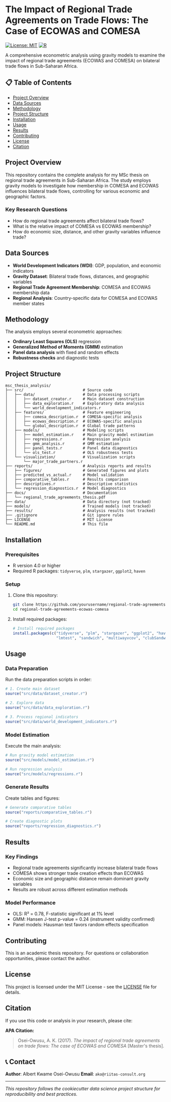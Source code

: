 # The Impact of Regional Trade Agreements on Trade Flows: The Case of ECOWAS and COMESA

[![License: MIT](https://img.shields.io/badge/License-MIT-yellow.svg)](https://opensource.org/licenses/MIT)
[![R](https://img.shields.io/badge/R-4.0+-blue.svg)](https://www.r-project.org/)

A comprehensive econometric analysis using gravity models to examine the impact of regional trade agreements (ECOWAS and COMESA) on bilateral trade flows in Sub-Saharan Africa.

## 📋 Table of Contents

- [Project Overview](#project-overview)
- [Data Sources](#data-sources)
- [Methodology](#methodology)
- [Project Structure](#project-structure)
- [Installation](#installation)
- [Usage](#usage)
- [Results](#results)
- [Contributing](#contributing)
- [License](#license)
- [Citation](#citation)

## Project Overview

This repository contains the complete analysis for my MSc thesis on regional trade agreements in Sub-Saharan Africa. The study employs gravity models to investigate how membership in COMESA and ECOWAS influences bilateral trade flows, controlling for various economic and geographic factors.

### Key Research Questions

- How do regional trade agreements affect bilateral trade flows?
- What is the relative impact of COMESA vs ECOWAS membership?
- How do economic size, distance, and other gravity variables influence trade?

## Data Sources

- **World Development Indicators (WDI)**: GDP, population, and economic indicators
- **Gravity Dataset**: Bilateral trade flows, distances, and geographic variables
- **Regional Trade Agreement Membership**: COMESA and ECOWAS membership data
- **Regional Analysis**: Country-specific data for COMESA and ECOWAS member states

## Methodology

The analysis employs several econometric approaches:

- **Ordinary Least Squares (OLS)** regression
- **Generalized Method of Moments (GMM)** estimation
- **Panel data analysis** with fixed and random effects
- **Robustness checks** and diagnostic tests

## Project Structure

```
msc_thesis_analysis/
├── src/                          # Source code
│   ├── data/                     # Data processing scripts
│   │   ├── dataset_creator.r     # Main dataset construction
│   │   ├── data_exploration.r    # Exploratory data analysis
│   │   └── world_development_indicators.r
│   ├── features/                 # Feature engineering
│   │   ├── comesa_description.r  # COMESA-specific analysis
│   │   ├── ecowas_description.r  # ECOWAS-specific analysis
│   │   └── global_description.r  # Global trade patterns
│   ├── models/                   # Modeling scripts
│   │   ├── model_estimation.r    # Main gravity model estimation
│   │   ├── regressions.r         # Regression analysis
│   │   ├── gmm_analysis.r        # GMM estimation
│   │   ├── panel_tests.r         # Panel data diagnostics
│   │   └── ols_test.r            # OLS robustness tests
│   └── visualization/            # Visualization scripts
│       └── major_trade_partners.r
├── reports/                      # Analysis reports and results
│   ├── figures/                  # Generated figures and plots
│   ├── predicted_vs_actual.r     # Model validation
│   ├── comparative_tables.r      # Results comparison
│   ├── descriptives.r            # Descriptive statistics
│   └── regression_diagnostics.r  # Model diagnostics
├── docs/                         # Documentation
│   └── regional_trade_agreements_thesis.pdf
├── data/                         # Data directory (not tracked)
├── models/                       # Trained models (not tracked)
├── results/                      # Analysis results (not tracked)
├── .gitignore                    # Git ignore rules
├── LICENSE                       # MIT License
└── README.md                     # This file
```

## Installation

### Prerequisites

- R version 4.0 or higher
- Required R packages: `tidyverse`, `plm`, `stargazer`, `ggplot2`, `haven`

### Setup

1. Clone this repository:

   ```bash
   git clone https://github.com/yourusername/regional-trade-agreements-ecowas-comesa.git
   cd regional-trade-agreements-ecowas-comesa
   ```
2. Install required packages:

   ```r
   # Install required packages
   install.packages(c("tidyverse", "plm", "stargazer", "ggplot2", "haven",
                      "lmtest", "sandwich", "multiwayvcov", "clubSandwich"))
   ```

## Usage

### Data Preparation

Run the data preparation scripts in order:

```r
# 1. Create main dataset
source("src/data/dataset_creator.r")

# 2. Explore data
source("src/data/data_exploration.r")

# 3. Process regional indicators
source("src/data/world_development_indicators.r")
```

### Model Estimation

Execute the main analysis:

```r
# Run gravity model estimation
source("src/models/model_estimation.r")

# Run regression analysis
source("src/models/regressions.r")
```

### Generate Results

Create tables and figures:

```r
# Generate comparative tables
source("reports/comparative_tables.r")

# Create diagnostic plots
source("reports/regression_diagnostics.r")
```

## Results

### Key Findings

- Regional trade agreements significantly increase bilateral trade flows
- COMESA shows stronger trade creation effects than ECOWAS
- Economic size and geographic distance remain dominant gravity variables
- Results are robust across different estimation methods

### Model Performance

- OLS: R² = 0.78, F-statistic significant at 1% level
- GMM: Hansen J-test p-value = 0.24 (instrument validity confirmed)
- Panel models: Hausman test favors random effects specification

## Contributing

This is an academic thesis repository. For questions or collaboration opportunities, please contact the author.

## License

This project is licensed under the MIT License - see the [LICENSE](LICENSE) file for details.

## Citation

If you use this code or analysis in your research, please cite:

**APA Citation:**
> Osei-Owusu, A. K. (2017). *The impact of regional trade agreements on trade flows: The case of ECOWAS and COMESA* [Master's thesis].

## 📞 Contact

**Author**: Albert Kwame Osei-Owusu
**Email**: `ako@riitas-consult.org`

---

*This repository follows the cookiecutter data science project structure for reproducibility and best practices.*
